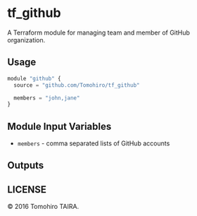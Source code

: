 tf_github
================================================================================

A Terraform module for managing team and member of GitHub organization.


Usage
--------------------------------------------------------------------------------

```js
module "github" {
  source = "github.com/Tomohiro/tf_github"

  members = "john,jane"
}
```


Module Input Variables
--------------------------------------------------------------------------------

- `members` - comma separated lists of GitHub accounts


Outputs
--------------------------------------------------------------------------------


LICENSE
--------------------------------------------------------------------------------

&copy; 2016 Tomohiro TAIRA.
